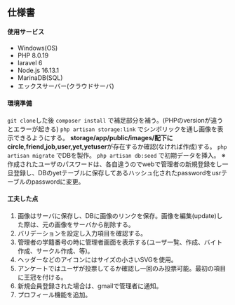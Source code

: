 ## 仕様書
#### 使用サービス
- Windows(OS)
- PHP 8.0.19
- laravel 6
- Node.js 16.13.1
- MarinaDB(SQL)
- エックスサーバー(クラウドサーバ)

#### 環境準備
`git clone`した後
`composer install`
で補足部分を補う。(PHPのversionが違うとエラーが起きる)
`php artisan storage:link`
でシンボリックを通し画像を表示できるようにする。
**storage/app/public/images/**配下に**circle,friend,job,user,yet,yetuser**が存在するか確認(なければ作成)する。
`php artisan migrate`
でDBを製作。
`php artisan db:seed`
で初期データを挿入。
※作成されたユーザのパスワードは、各自違うのでwebで管理者の新規登録をし一旦登録し、DBのyetテーブルに保存してあるハッシュ化されたpasswordをusrテーブルのpasswordに変更。

#### 工夫した点
1. 画像はサーバに保存し、DBに画像のリンクを保存。画像を編集(update)した際は、元の画像をサーバから削除する。
1. バリデーションを設定し入力項目を確認する。
1. 管理者の学籍番号の時に管理者画面を表示する(ユーザ一覧、作成、バイト作成、サークル作成、等)。
1. ヘッダーなどのアイコンにはサイズの小さいSVGを使用。
1. アンケートではユーザが投票してるか確認し一回のみ投票可能。最初の項目に王冠を付ける。
1. 新規会員登録された場合は、gmailで管理者に通知。
1. プロフィール機能を追加。
